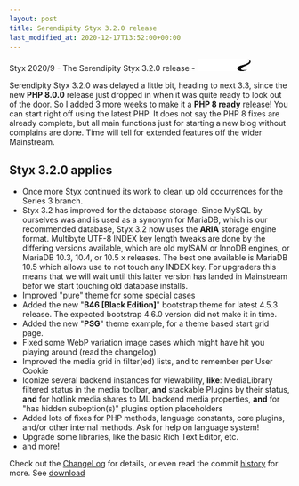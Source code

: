 ```yaml
---
layout: post
title: Serendipity Styx 3.2.0 release
last_modified_at: 2020-12-17T13:52:00+00:00
---
```


Styx 2020/9 - The Serendipity Styx 3.2.0 release - <img class="php8" src="/i/b/logo_php8.svg" alt="php8" width="96" height="22">

Serendipity Styx 3.2.0 was delayed a little bit, heading to next 3.3, since the new **PHP 8.0.0** release just dropped in when it was quite ready to look out of the door. 
So I added 3 more weeks to make it a **PHP 8 ready** release!
You can start right off using the latest PHP. It does not say the PHP 8 fixes are already complete, but all main functions just for starting a new blog without complains are done. Time will tell for extended features off the wider Mainstream.

## Styx 3.2.0 applies

  - Once more Styx continued its work to clean up old occurrences for the Series 3 branch.
  - Styx 3.2 has improved for the database storage. Since MySQL by ourselves was and is used as a synonym for MariaDB, which is our recommended database, Styx 3.2 now uses the **ARIA** storage engine format. Multibyte UTF-8 INDEX key length tweaks are done by the differing versions available, which are old myISAM or InnoDB engines, or MariaDB 10.3, 10.4, or 10.5 x releases. The best one available is MariaDB 10.5 which allows use to not touch any INDEX key. For upgraders this means that we will wait until this latter version has landed in Mainstream befor we start touching old database installs.
  - Improved "pure" theme for some special cases
  - Added the new "**B46 [Black Edition]**" bootstrap theme for latest 4.5.3 release. The expected bootstrap 4.6.0 version did not make it in time.
  - Added the new "**PSG**" theme example, for a theme based start grid page.
  - Fixed some WebP variation image cases which might have hit you playing around (read the changelog)
  - Improved the media grid in filter(ed) lists, and to remember per User Cookie
  - Iconize several backend instances for viewability, **like**: MediaLibrary filtered status in the media toolbar, **and** stackable Plugins by their status, **and** for hotlink media shares to ML backend media properties, **and** for "has hidden suboption(s)" plugins option placeholders
  - Added lots of fixes for PHP methods, language constants, core plugins, and/or other internal methods. Ask for help on language system!
  - Upgrade some libraries, like the basic Rich Text Editor, etc.
  - and more!

Check out the [ChangeLog](https://github.com/ophian/styx/blob/3.2.0/docs/NEWS) for details, or even read the commit [history](https://github.com/ophian/styx/commits/3.2.0) for more. See [download](https://github.com/ophian/styx/releases/tag/3.2.0)
